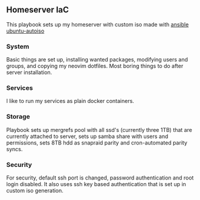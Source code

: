 ## Homeserver IaC
This playbook sets up my homeserver with custom iso made with [ansible ubuntu-autoiso](https://github.com/K9H9/ubuntu-autoiso-ansible)

### System
Basic things are set up, installing wanted packages, modifying users and groups, and copying my neovim dotfiles. Most boring things to do after server installation.

### Services
I like to run my services as plain docker containers. 

### Storage
Playbook sets up mergrefs pool with all ssd's (currently three 1TB) that are currently attached to server, sets up samba share with users and permissions, sets 8TB hdd as snapraid parity and cron-automated parity syncs.

### Security
For security, default ssh port is changed, password authentication and root login disabled. It also uses ssh key based authentication that is set up in custom iso generation.
